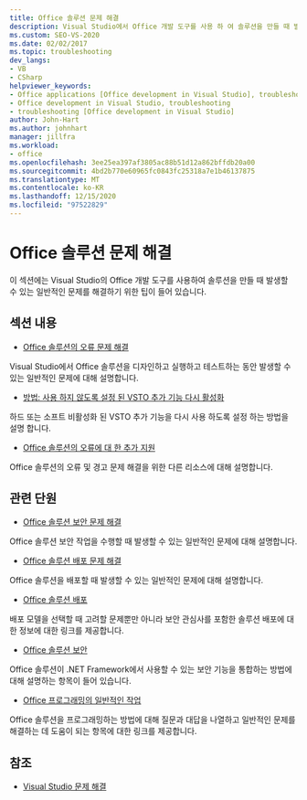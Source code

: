 ```yaml
---
title: Office 솔루션 문제 해결
description: Visual Studio에서 Office 개발 도구를 사용 하 여 솔루션을 만들 때 발생할 수 있는 일반적인 문제를 해결 하기 위한 몇 가지 팁에 대해 알아봅니다.
ms.custom: SEO-VS-2020
ms.date: 02/02/2017
ms.topic: troubleshooting
dev_langs:
- VB
- CSharp
helpviewer_keywords:
- Office applications [Office development in Visual Studio], troubleshooting
- Office development in Visual Studio, troubleshooting
- troubleshooting [Office development in Visual Studio]
author: John-Hart
ms.author: johnhart
manager: jillfra
ms.workload:
- office
ms.openlocfilehash: 3ee25ea397af3805ac88b51d12a862bffdb20a00
ms.sourcegitcommit: 4bd2b770e60965fc0843fc25318a7e1b46137875
ms.translationtype: MT
ms.contentlocale: ko-KR
ms.lasthandoff: 12/15/2020
ms.locfileid: "97522829"
---
```

# <a name="troubleshoot-office-solutions"></a>Office 솔루션 문제 해결
  이 섹션에는 Visual Studio의 Office 개발 도구를 사용하여 솔루션을 만들 때 발생할 수 있는 일반적인 문제를 해결하기 위한 팁이 들어 있습니다.

## <a name="in-this-section"></a>섹션 내용
- [Office 솔루션의 오류 문제 해결](../vsto/troubleshooting-errors-in-office-solutions.md)

 Visual Studio에서 Office 솔루션을 디자인하고 실행하고 테스트하는 동안 발생할 수 있는 일반적인 문제에 대해 설명합니다.

- [방법: 사용 하지 않도록 설정 된 VSTO 추가 기능 다시 활성화](../vsto/how-to-re-enable-a-vsto-add-in-that-has-been-disabled.md)

 하드 또는 소프트 비활성화 된 VSTO 추가 기능을 다시 사용 하도록 설정 하는 방법을 설명 합니다.

- [Office 솔루션의 오류에 대 한 추가 지원](../vsto/additional-support-for-errors-in-office-solutions.md)

 Office 솔루션의 오류 및 경고 문제 해결을 위한 다른 리소스에 대해 설명합니다.

## <a name="related-sections"></a>관련 단원
- [Office 솔루션 보안 문제 해결](../vsto/troubleshooting-office-solution-security.md)

 Office 솔루션 보안 작업을 수행할 때 발생할 수 있는 일반적인 문제에 대해 설명합니다.

- [Office 솔루션 배포 문제 해결](../vsto/troubleshooting-office-solution-deployment.md)

 Office 솔루션을 배포할 때 발생할 수 있는 일반적인 문제에 대해 설명합니다.

- [Office 솔루션 배포](../vsto/deploying-an-office-solution.md)

 배포 모델을 선택할 때 고려할 문제뿐만 아니라 보안 관심사를 포함한 솔루션 배포에 대한 정보에 대한 링크를 제공합니다.

- [Office 솔루션 보안](../vsto/securing-office-solutions.md)

 Office 솔루션이 .NET Framework에서 사용할 수 있는 보안 기능을 통합하는 방법에 대해 설명하는 항목이 들어 있습니다.

- [Office 프로그래밍의 일반적인 작업](../vsto/common-tasks-in-office-programming.md)

 Office 솔루션을 프로그래밍하는 방법에 대해 질문과 대답을 나열하고 일반적인 문제를 해결하는 데 도움이 되는 항목에 대한 링크를 제공합니다.

## <a name="see-also"></a>참조

- [Visual Studio 문제 해결](/troubleshoot/visualstudio/welcome-visual-studio/)
